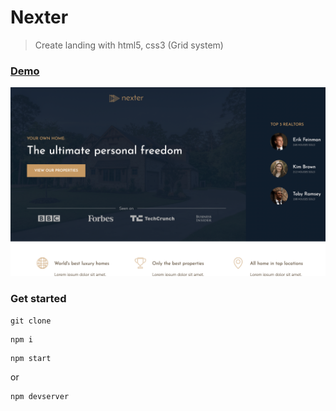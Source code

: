# Nexter

> Create landing with html5, css3 (Grid system)

### [Demo](http://nexter-ab.surge.sh)
![IMAGE ALT TEXT HERE](./screen.png)

### Get started

```shell script
git clone
```
```shell script
npm i
```
```shell script
npm start
```
or
```shell script
npm devserver
```
